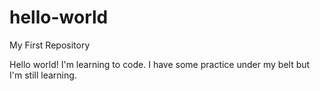 # hello-world
My First Repository

Hello world!  I'm learning to code.  I have some practice under my belt but I'm still learning.
